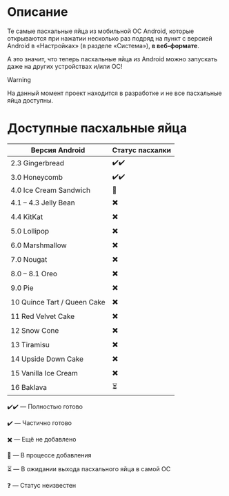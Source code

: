 # Описание
Те самые пасхальные яйца из мобильной ОС Android, которые открываются при нажатии несколько раз подряд на пункт с версией Android в «Настройках» (в разделе «Система»), **в веб-формате**.

А это значит, что теперь пасхальные яйца из Android можно запускать даже на других устройствах и/или ОС!

>[!WARNING]
>На данный момент проект находится в разработке и не все пасхальные яйца доступны.

# Доступные пасхальные яйца
| Версия Android | Статус пасхалки |
|----------------|-----------------|
| 2.3 Gingerbread | ✔️✔️ |
| 3.0 Honeycomb | ✔️✔️ |
| 4.0 Ice Cream Sandwich | 🔄 |
| 4.1 – 4.3 Jelly Bean | ✖️ |
| 4.4 KitKat | ✖️ |
| 5.0 Lollipop | ✖️ |
| 6.0 Marshmallow | ✖️ |
| 7.0 Nougat | ✖️ |
| 8.0 – 8.1 Oreo | ✖️ |
| 9.0 Pie | ✖️ |
| 10 Quince Tart / Queen Cake | ✖️ |
| 11 Red Velvet Cake | ✖️ |
| 12 Snow Cone | ✖️ |
| 13 Tiramisu | ✖️ |
| 14 Upside Down Cake | ✖️ |
| 15 Vanilla Ice Cream | ✖️ |
| 16 Baklava | ⏳ |

✔️✔️ — Полностью готово

✔️ — Частично готово

✖️ — Ещё не добавлено

🔄 — В процессе добавления

⏳ — В ожидании выхода пасхального яйца в самой ОС

❓ — Статус неизвестен
